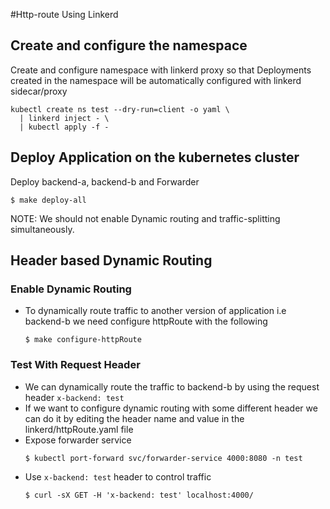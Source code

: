 #Http-route Using Linkerd

## Create and configure the namespace
Create and configure namespace with linkerd proxy so that Deployments created in the namespace will be automatically configured with linkerd sidecar/proxy
  ```
  kubectl create ns test --dry-run=client -o yaml \
    | linkerd inject - \
    | kubectl apply -f -
  ```

## Deploy Application on the kubernetes cluster
Deploy backend-a, backend-b and Forwarder
  ```
  $ make deploy-all
  ```

NOTE: We should not enable Dynamic routing and traffic-splitting simultaneously.
## Header based Dynamic Routing
### Enable Dynamic Routing
  - To dynamically route traffic to another version of application i.e backend-b we need configure httpRoute with the following
    ```
    $ make configure-httpRoute
    ```
### Test With Request Header
  - We can dynamically route the traffic to backend-b by using the request header `x-backend: test` 
  - If we want to configure dynamic routing with some different header we can do it by editing the header name and value in the linkerd/httpRoute.yaml file
  - Expose forwarder service
    ```
    $ kubectl port-forward svc/forwarder-service 4000:8080 -n test
    ```
  - Use `x-backend: test` header to control traffic
    ```
    $ curl -sX GET -H 'x-backend: test' localhost:4000/
    ```
